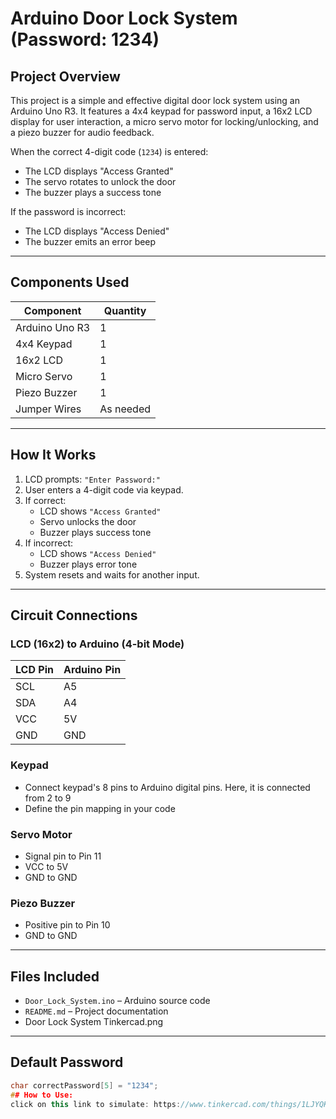 # Arduino Door Lock System (Password: 1234)

## Project Overview

This project is a simple and effective digital door lock system using an Arduino Uno R3. It features a 4x4 keypad for password input, a 16x2 LCD display for user interaction, a micro servo motor for locking/unlocking, and a piezo buzzer for audio feedback.

When the correct 4-digit code (`1234`) is entered:
- The LCD displays "Access Granted"
- The servo rotates to unlock the door
- The buzzer plays a success tone

If the password is incorrect:
- The LCD displays "Access Denied"
- The buzzer emits an error beep

---

## Components Used

| Component       | Quantity |
|----------------|----------|
| Arduino Uno R3 | 1        |
| 4x4 Keypad     | 1        |
| 16x2 LCD       | 1        |
| Micro Servo    | 1        |
| Piezo Buzzer   | 1        |
| Jumper Wires   | As needed |

---

## How It Works

1. LCD prompts: `"Enter Password:"`
2. User enters a 4-digit code via keypad.
3. If correct:
   - LCD shows `"Access Granted"`
   - Servo unlocks the door
   - Buzzer plays success tone
4. If incorrect:
   - LCD shows `"Access Denied"`
   - Buzzer plays error tone
5. System resets and waits for another input.

---

## Circuit Connections

### LCD (16x2) to Arduino (4-bit Mode)

| LCD Pin | Arduino Pin |
|---------|-------------|
| SCL     | A5          |
| SDA     | A4          |
| VCC     | 5V          |
| GND     | GND         |

### Keypad

- Connect keypad's 8 pins to Arduino digital pins. Here, it is connected from 2 to 9
- Define the pin mapping in your code

### Servo Motor

- Signal pin to Pin 11
- VCC to 5V
- GND to GND

### Piezo Buzzer

- Positive pin to Pin 10
- GND to GND

---

## Files Included

- `Door_Lock_System.ino` – Arduino source code
- `README.md` – Project documentation
- Door Lock System Tinkercad.png

---

## Default Password

```cpp
char correctPassword[5] = "1234";
## How to Use:
click on this link to simulate: https://www.tinkercad.com/things/1LJYQKbnl07-door-lock-system

